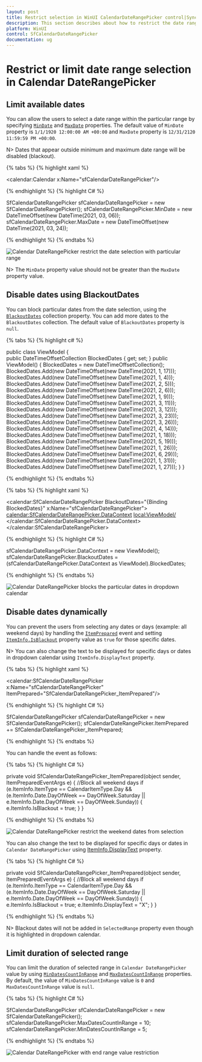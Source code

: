 ```yaml
---
layout: post
title: Restrict selection in WinUI CalendarDateRangePicker control|Syncfusion
description: This section describes about how to restrict the date range selection in WinUI Calendar DateRangePicker control.
platform: WinUI
control: SfCalendarDateRangePicker
documentation: ug
---
```


# Restrict or limit date range selection in Calendar DateRangePicker

## Limit available dates

You can allow the users to select a date range within the particular range by specifying [`MinDate`](https://help.syncfusion.com/cr/winui/Syncfusion.UI.Xaml.Calendar.SfCalendarDateRangePicker.html#Syncfusion_UI_Xaml_Calendar_SfCalendarDateRangePicker_MinDate) and [`MaxDate`](https://help.syncfusion.com/cr/winui/Syncfusion.UI.Xaml.Calendar.SfCalendarDateRangePicker.html#Syncfusion_UI_Xaml_Calendar_SfCalendarDateRangePicker_MaxDate) properties. The default value of `MinDate` property is `1/1/1920 12:00:00 AM +00:00` and `MaxDate` property is `12/31/2120 11:59:59 PM +00:00`.

N> Dates that appear outside minimum and maximum date range will be disabled (blackout).

{% tabs %}
{% highlight xaml %}

<calendar:Calendar x:Name="sfCalendarDateRangePicker"/>

{% endhighlight  %}
{% highlight C# %}

SfCalendarDateRangePicker sfCalendarDateRangePicker = new SfCalendarDateRangePicker();
sfCalendarDateRangePicker.MinDate = new DateTimeOffset(new DateTime(2021, 03, 06));
sfCalendarDateRangePicker.MaxDate = new DateTimeOffset(new DateTime(2021, 03, 24));

{% endhighlight %}
{% endtabs %}

![Calendar DateRangePicker restrict the date selection with particular range](Getting-Started_images/MinMaxdate.png)

N> The `MinDate` property value should not be greater than the `MaxDate` property value.

## Disable dates using BlackoutDates

You can block particular dates from the date selection, using the [`BlackoutDates`](https://help.syncfusion.com/cr/winui/Syncfusion.UI.Xaml.Calendar.SfCalendarDateRangePicker.html#Syncfusion_UI_Xaml_Calendar_SfCalendarDateRangePicker_BlackoutDates) collection property. You can add more dates to the `BlackoutDates` collection. The default value of `BlackoutDates` property is `null`.

{% tabs %}
{% highlight c# %}

public class ViewModel
{       
    public DateTimeOffsetCollection BlockedDates { get; set; }
    public ViewModel()
    {
        BlockedDates = new DateTimeOffsetCollection();
        BlockedDates.Add(new DateTimeOffset(new DateTime(2021, 1, 17)));
        BlockedDates.Add(new DateTimeOffset(new DateTime(2021, 1, 4)));
        BlockedDates.Add(new DateTimeOffset(new DateTime(2021, 2, 5)));
        BlockedDates.Add(new DateTimeOffset(new DateTime(2021, 2, 6)));
        BlockedDates.Add(new DateTimeOffset(new DateTime(2021, 1, 9)));
        BlockedDates.Add(new DateTimeOffset(new DateTime(2021, 3, 11)));
        BlockedDates.Add(new DateTimeOffset(new DateTime(2021, 3, 12)));
        BlockedDates.Add(new DateTimeOffset(new DateTime(2021, 3, 23)));
        BlockedDates.Add(new DateTimeOffset(new DateTime(2021, 3, 26)));
        BlockedDates.Add(new DateTimeOffset(new DateTime(2021, 4, 14)));
        BlockedDates.Add(new DateTimeOffset(new DateTime(2021, 1, 18)));
        BlockedDates.Add(new DateTimeOffset(new DateTime(2021, 5, 19)));
        BlockedDates.Add(new DateTimeOffset(new DateTime(2021, 1, 26)));
        BlockedDates.Add(new DateTimeOffset(new DateTime(2021, 6, 29)));
        BlockedDates.Add(new DateTimeOffset(new DateTime(2021, 1, 31)));
        BlockedDates.Add(new DateTimeOffset(new DateTime(2021, 1, 27)));
    }
}

{% endhighlight  %}
{% endtabs %}

{% tabs %}
{% highlight xaml %}

<calendar:SfCalendarDateRangePicker BlackoutDates="{Binding BlockedDates}" 
                     x:Name="sfCalendarDateRangePicker">
    <calendar:SfCalendarDateRangePicker.DataContext>
        <local:ViewModel/>
    </calendar:SfCalendarDateRangePicker.DataContext>
</calendar:SfCalendarDateRangePicker>

{% endhighlight  %}
{% highlight C# %}

sfCalendarDateRangePicker.DataContext = new ViewModel();
sfCalendarDateRangePicker.BlackoutDates = (sfCalendarDateRangePicker.DataContext as ViewModel).BlockedDates;

{% endhighlight  %}
{% endtabs %}

![Calendar DateRangePicker blocks the particular dates in dropdown calendar](Getting-Started_images/BlackoutDates.png)

## Disable dates dynamically

You can prevent the users from selecting any dates or days (example: all weekend days) by handling the [`ItemPrepared`](https://help.syncfusion.com/cr/winui/Syncfusion.UI.Xaml.Calendar.SfCalendarDateRangePicker.html#Syncfusion_UI_Xaml_Calendar_SfCalendarDateRangePicker_ItemPrepared) event and setting [`ItemInfo.IsBlackout`](https://help.syncfusion.com/cr/winui/Syncfusion.UI.Xaml.Calendar.CalendarItemInfo.html#Syncfusion_UI_Xaml_Calendar_CalendarItemInfo_IsBlackout) property value as `true` for those specific dates.

N> You can also change the text to be displayed for specific days or dates in dropdown calendar using `ItemInfo.DisplayText` property.  

{% tabs %}
{% highlight xaml %}

<calendar:SfCalendarDateRangePicker x:Name="sfCalendarDateRangePicker"
                                    ItemPrepared="SfCalendarDateRangePicker_ItemPrepared"/>

{% endhighlight %}
{% highlight C# %}

SfCalendarDateRangePicker sfCalendarDateRangePicker = new SfCalendarDateRangePicker();
sfCalendarDateRangePicker.ItemPrepared += SfCalendarDateRangePicker_ItemPrepared;

{% endhighlight %}
{% endtabs %}

You can handle the event as follows:

{% tabs %}
{% highlight C# %}

private void SfCalendarDateRangePicker_ItemPrepared(object sender, ItemPreparedEventArgs e)
{
    //Block all weekend days
    if (e.ItemInfo.ItemType == CalendarItemType.Day &&
        (e.ItemInfo.Date.DayOfWeek == DayOfWeek.Saturday ||
        e.ItemInfo.Date.DayOfWeek == DayOfWeek.Sunday))
    {
        e.ItemInfo.IsBlackout = true;
    }
}

{% endhighlight %}
{% endtabs %}

![Calendar DateRangePicker restrict the weekend dates from selection](Getting-Started_images/blockweekend.png)

You can also change the text to be displayed for specific days or dates in `Calendar DateRangePicker` using [ItemInfo.DisplayText](https://help.syncfusion.com/cr/winui/Syncfusion.UI.Xaml.Calendar.CalendarItemInfo.html#Syncfusion_UI_Xaml_Calendar_CalendarItemInfo_DisplayText) property. 

{% tabs %}
{% highlight C# %}

private void SfCalendarDateRangePicker_ItemPrepared(object sender, ItemPreparedEventArgs e)
{
    //Block all weekend days
    if (e.ItemInfo.ItemType == CalendarItemType.Day &&
        (e.ItemInfo.Date.DayOfWeek == DayOfWeek.Saturday ||
        e.ItemInfo.Date.DayOfWeek == DayOfWeek.Sunday))
    {
        e.ItemInfo.IsBlackout = true;
        e.ItemInfo.DisplayText = "X";
    }
}

{% endhighlight %}
{% endtabs %}

N> Blackout dates will not be added in `SelectedRange` property even though it is highlighted in dropdown calendar.

## Limit duration of selected range

You can limit the duration of selected range in `Calendar DateRangePicker` value by using [`MinDatesCountInRange`](https://help.syncfusion.com/cr/winui/Syncfusion.UI.Xaml.Calendar.SfCalendarDateRangePicker.html#Syncfusion_UI_Xaml_Calendar_SfCalendarDateRangePicker_MinDatesCountInRange) and [`MaxDatesCountInRange`](https://help.syncfusion.com/cr/winui/Syncfusion.UI.Xaml.Calendar.SfCalendarDateRangePicker.html#Syncfusion_UI_Xaml_Calendar_SfCalendarDateRangePicker_MaxDatesCountInRange) properties. By default, the value of `MinDatesCountInRange` value is `0` and `MaxDatesCountInRange` value is `null`.

{% tabs %}
{% highlight C# %}

SfCalendarDateRangePicker sfCalendarDateRangePicker = new SfCalendarDateRangePicker();
sfCalendarDateRangePicker.MaxDatesCountInRange = 10;
sfCalendarDateRangePicker.MinDatesCountInRange = 5;

{% endhighlight  %}
{% endtabs %}

![Calendar DateRangePicker with end range value restriction](Getting-Started_images/Selection-By-DayCount.png)

